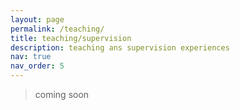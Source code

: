 ```yaml
---
layout: page
permalink: /teaching/
title: teaching/supervision
description: teaching ans supervision experiences
nav: true
nav_order: 5
---
```


> coming soon
